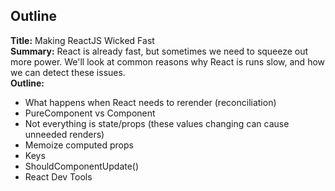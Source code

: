 ## Outline

**Title:** Making ReactJS Wicked Fast<br />
**Summary:** React is already fast, but sometimes we need to squeeze out more power. We'll look at common reasons why React is runs slow, and how we can detect these issues.<br />
**Outline:**

- What happens when React needs to rerender (reconciliation)
- PureComponent vs Component
- Not everything is state/props (these values changing can cause unneeded renders)
- Memoize computed props
- Keys
- ShouldComponentUpdate()
- React Dev Tools
